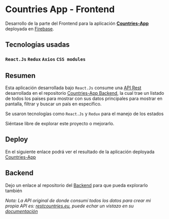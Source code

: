 # Countries App - Frontend

Desarrollo de la parte del Frontend para la aplicación [**Countries-App**](https://countriesinfo-app.web.app/) deployada en [Firebase](https://firebase.google.com/?hl=es).

## Tecnologías usadas
### `React.Js` `Redux` `Axios` `CSS modules`

## Resumen

Esta aplicación desarrollada bajo `React.Js` consume una [API Rest](https://countriesinfoapp.herokuapp.com/countries/) desarrollada en el repositorio [Countries-App Backend](https://github.com/lavalbuena357/countries-app-backend/), la cual trae un listado de todos los paises para mostrar con sus datos principales para mostrar en pantalla, filtrar y buscar un país en específico.

Se usaron tecnologías como `React.Js` y  `Redux` para el manejo de los estados

Siéntase libre de explorar este proyecto o mejorarlo.

## Deploy

En el siguiente enlace podrá ver el resultado de la aplicación deployada [Countries-App](https://countriesinfo-app.web.app/)

## Backend

Dejo un enlace al repositorio del [Backend](https://github.com/lavalbuena357/countries-app-backend) para que pueda explorarlo también

*Nota: La API original de donde consumí todos los datos para crear mi propia API es: [restcountries.eu](https://restcountries.eu/rest/v2/), puede echar un vistazo en su [documentación](https://restcountries.eu/)*
